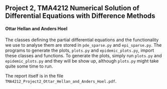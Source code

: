 ## Project 2, TMA4212 Numerical Solution of Differential Equations with Difference Methods
#### Ottar Hellan and Anders Hoel

The classes defining the partial differential equations and the functionality we use to analyse them are stored in `pde_sparse.py` and `epi_sparse.py`. The programs to generate the plots, `plots.py` and `epidemic_plots.py`, import these classes and functions. To generate the plots, simply run `plots.py` and `epidemic_plots.py` and they will be show up, although `plots.py` might take quite some time to run.

The report itself is in the file `TMA4212_Project2_Ottar_Hellan_and_Anders_Hoel.pdf`.